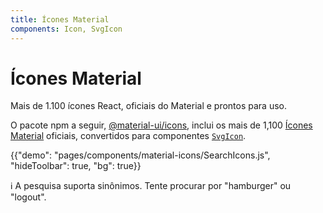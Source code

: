 ```yaml
---
title: Ícones Material
components: Icon, SvgIcon
---
```


# Ícones Material

<p class="description">Mais de 1.100 ícones React, oficiais do Material e prontos para uso.</p>

O pacote npm a seguir, [@material-ui/icons](https://www.npmjs.com/package/@material-ui/icons), inclui os mais de 1,100 [Ícones Material](https://material.io/tools/icons/?style=baseline) oficiais, convertidos para componentes [`SvgIcon`](/api/svg-icon/).

{{"demo": "pages/components/material-icons/SearchIcons.js", "hideToolbar": true, "bg": true}}

ℹ️ A pesquisa suporta sinônimos. Tente procurar por "hamburger" ou "logout".